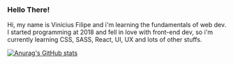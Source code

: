 ### Hello There!

Hi, my name is Vinícius Filipe and i'm learning the fundamentals of web dev. I started programming at 2018 and fell in love with front-end dev, so i'm currently learning CSS, SASS, React, UI, UX and lots of other stuffs.

[![Anurag's GitHub stats](https://github-readme-stats.vercel.app/api?username=7ruedzn)](https://github.com/anuraghazra/github-readme-stats)

